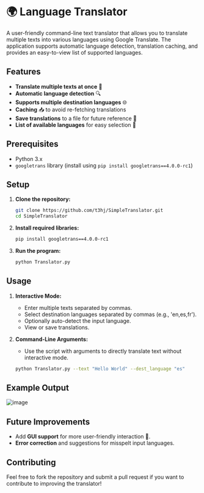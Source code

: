 # 🌍 Language Translator

A user-friendly command-line text translator that allows you to translate multiple texts into various languages using Google Translate. The application supports automatic language detection, translation caching, and provides an easy-to-view list of supported languages.

## Features

- **Translate multiple texts at once** 📝
- **Automatic language detection** 🔍
- **Supports multiple destination languages** 🌐
- **Caching** 📥 to avoid re-fetching translations
- **Save translations** to a file for future reference 💾
- **List of available languages** for easy selection 📜

## Prerequisites

- Python 3.x
- `googletrans` library (install using `pip install googletrans==4.0.0-rc1`)

## Setup

1. **Clone the repository:**
   ```bash
   git clone https://github.com/t3hj/SimpleTranslator.git
   cd SimpleTranslator
   ```

2. **Install required libraries:**
   ```bash
   pip install googletrans==4.0.0-rc1
   ```

3. **Run the program:**
   ```bash
   python Translator.py
   ```

## Usage

1. **Interactive Mode:**
   - Enter multiple texts separated by commas.
   - Select destination languages separated by commas (e.g., 'en,es,fr').
   - Optionally auto-detect the input language.
   - View or save translations.

2. **Command-Line Arguments:**
   - Use the script with arguments to directly translate text without interactive mode.
   ```bash
   python Translator.py --text "Hello World" --dest_language "es"
   ```

## Example Output

![image](https://github.com/user-attachments/assets/88d8619b-a3ab-48d8-bb5d-007d599b9229)


## Future Improvements

- Add **GUI support** for more user-friendly interaction 🎨.
- **Error correction** and suggestions for misspelt input languages.

## Contributing

Feel free to fork the repository and submit a pull request if you want to contribute to improving the translator!
